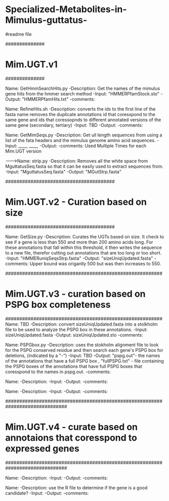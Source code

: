 # Specialized-Metabolites-in-Mimulus-guttatus-
#readme file 



##############
# Mim.UGT.v1 #
##############

Name: GetHmmSearchHits.py
-Description: Get the names of the mimulus gene hits from the hmmer search method
-Input: "HMMERPfamStock.sto" 
-Output: "HMMERPfamHits.txt"
-comments: 

Name: RefineHits.sh 
-Description: 
converts the ids to the first line of the fasta name
removes the duplicate annotations id that coresspond to the same gene and ids that coressopnds to different annotated versions of the same gene (secondary, tertiary)
-Input: TBD
-Output: 
-comments: 

Name: GetMimSeqs.py
-Description: Get ull length sequences from using a list of the fata headers and the mimulus genome amino acid sequences. 
-Input: ____, ____, 
-Output: 
-comments: Used Multiple Times for each  Mim.UGT version 

--->Name: strip.py 
-Description: Removes all the white space from MguttatusSeq.fasta so that it     can be easily used to extract sequences from. 
-Input: "MguttatusSeq.fasta"
-Output: "MGutStrp.fasta"



#######################################
# Mim.UGT.v2 - Curation based on size # 
#######################################

Name: GetSize.py
-Description: Curates the UGTs based on size. It check to see if a gene is less than 550 and more than 200 amino acids long. For these annotations that fall within this threshold, it then writes the sequence to a new file, therefor cutting out annotations 
that are too long or too short.   
-Input: "HMMERuniqSeqsStrp.fasta"
-Output: "sizeUniqUpdated.fasta" 
-comments: Upper bound was origanlly 500 but was then increases to 550.   



########################################################
# Mim.UGT.v3 - curation based on PSPG box completeness #
########################################################
Name: TBD
-Description: convert sizeUniqUpdated.fasta into a stolkholm file to be used to analyze the PSPG box in these annotations. 
-Input: sizeUniqUpdated.fasta
-Output: sizeUniqUpdated.sto 
-comments: 

Name: PSPGbox.py 
-Description: uses the stokholm alignment file to look for the PSPG conserved residue and then search each gene's PSPG box for deletions, (indicated by a "-") 
-Input: TBD
-Output: "pspg.out"- the names of the annotations that have a full PSPG box , "fullPSPG.txt" - file containing the PSPG boxes of the annotations that have full PSPG boxes that coresspond to the names in pspg.out. 
-comments: 

Name: 
-Description: 
-Input: 
-Output: 
-comments: 

Name: 
-Description: 
-Input: 
-Output: 
-comments: 




##############################################################################
# Mim.UGT.v4 - curate based on annotaions that coresspond to expressed genes #
##############################################################################

Name: 
-Description: 
-Input: 
-Output: 
-comments: 

Name: 
-Description: use the R file to determine if the gene is a good candidate? 
-Input: 
-Output: 
-comments: 

